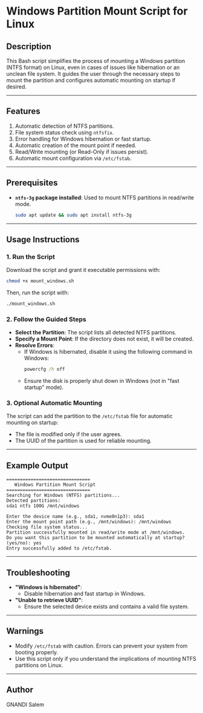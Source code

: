 
# Windows Partition Mount Script for Linux

## Description

This Bash script simplifies the process of mounting a Windows partition (NTFS format) on Linux, even in cases of issues like hibernation or an unclean file system. It guides the user through the necessary steps to mount the partition and configures automatic mounting on startup if desired.

---

## Features

1. Automatic detection of NTFS partitions.
2. File system status check using `ntfsfix`.
3. Error handling for Windows hibernation or fast startup.
4. Automatic creation of the mount point if needed.
5. Read/Write mounting (or Read-Only if issues persist).
6. Automatic mount configuration via `/etc/fstab`.

---

## Prerequisites

- **`ntfs-3g` package installed**: Used to mount NTFS partitions in read/write mode.
  ```bash
  sudo apt update && sudo apt install ntfs-3g
  ```

---

## Usage Instructions

### 1. Run the Script
Download the script and grant it executable permissions with:
```bash
chmod +x mount_windows.sh
```
Then, run the script with:
```bash
./mount_windows.sh
```

### 2. Follow the Guided Steps
- **Select the Partition**: The script lists all detected NTFS partitions.
- **Specify a Mount Point**: If the directory does not exist, it will be created.
- **Resolve Errors**:
  - If Windows is hibernated, disable it using the following command in Windows:
    ```cmd
    powercfg /h off
    ```
  - Ensure the disk is properly shut down in Windows (not in "fast startup" mode).

### 3. Optional Automatic Mounting
The script can add the partition to the `/etc/fstab` file for automatic mounting on startup:
- The file is modified only if the user agrees.
- The UUID of the partition is used for reliable mounting.

---

## Example Output

```
===============================
   Windows Partition Mount Script   
===============================
Searching for Windows (NTFS) partitions...
Detected partitions:
sda1 ntfs 100G /mnt/windows

Enter the device name (e.g., sda1, nvme0n1p3): sda1
Enter the mount point path (e.g., /mnt/windows): /mnt/windows
Checking file system status...
Partition successfully mounted in read/write mode at /mnt/windows.
Do you want this partition to be mounted automatically at startup? (yes/no): yes
Entry successfully added to /etc/fstab.
```

---

## Troubleshooting

- **"Windows is hibernated"**:
  - Disable hibernation and fast startup in Windows.
- **"Unable to retrieve UUID"**:
  - Ensure the selected device exists and contains a valid file system.

---

## Warnings

- Modify `/etc/fstab` with caution. Errors can prevent your system from booting properly.
- Use this script only if you understand the implications of mounting NTFS partitions on Linux.

---

## Author
GNANDI Salem
